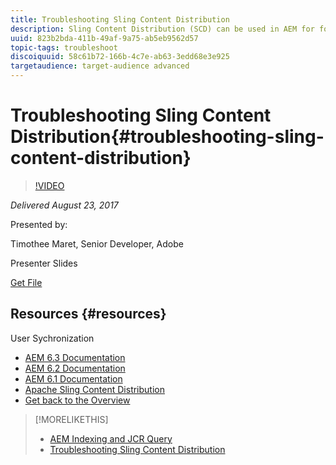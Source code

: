 ```yaml
---
title: Troubleshooting Sling Content Distribution
description: Sling Content Distribution (SCD) can be used in AEM for forward, reverse content distribution and synchronisation. In this session, we will provide details on how to troubleshoot and handle common issues with SCD. 
uuid: 823b2bda-411b-49af-9a75-ab5eb9562d57
topic-tags: troubleshoot
discoiquuid: 58c61b72-166b-4c7e-ab63-3edd68e3e925
targetaudience: target-audience advanced
---
```


# Troubleshooting Sling Content Distribution{#troubleshooting-sling-content-distribution}

>[!VIDEO](https://video.tv.adobe.com/v/19451/?quality=9)

*Delivered August 23, 2017*

Presented by:

Timothee Maret, Senior Developer, Adobe

Presenter Slides

[Get File](assets/aem-gems-scd.pdf)

## Resources {#resources}

User Sychronization

* [AEM 6.3 Documentation](https://docs.adobe.com/docs/en/aem/6-3/administer/security/security/sync.html)
* [AEM 6.2 Documentation](https://docs.adobe.com/docs/en/aem/6-2/administer/security/security/sync.html)
* [AEM 6.1 Documentation](https://docs.adobe.com/docs/en/aem/6-1/administer/security/security/sync.html)
* [Apache Sling Content Distribution](https://sling.apache.org/documentation/bundles/content-distribution.html)
* [Get back to the Overview](https://helpx.adobe.com/experience-manager/kt/eseminars/gems/aem-index.html)

>[!MORELIKETHIS]
>
>* [AEM Indexing and JCR Query](aem-indexing-jcr-query.md)
>* [Troubleshooting Sling Content Distribution](aem-troubleshooting-sling.md)
